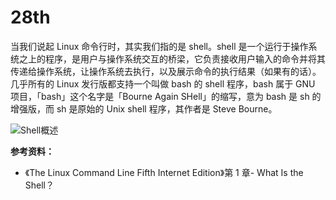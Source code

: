 # 28th

当我们说起 Linux 命令行时，其实我们指的是 shell。shell 是一个运行于操作系统之上的程序，是用户与操作系统交互的桥梁，它负责接收用户输入的命令并将其传递给操作系统，让操作系统去执行，以及展示命令的执行结果（如果有的话）。几乎所有的 Linux 发行版都支持一个叫做 bash 的 shell 程序，bash 属于 GNU 项目，「bash」这个名字是「Bourne Again SHell」的缩写，意为 bash 是 sh 的增强版，而 sh 是原始的 Unix shell 程序，其作者是 Steve Bourne。

![Shell概述](https://tva1.sinaimg.cn/large/008eGmZEly1gnbbgq61sbj30b10b10t7.jpg)

**参考资料：**

* 《The Linux Command Line Fifth Internet Edition》第 1 章-  What Is the Shell？
